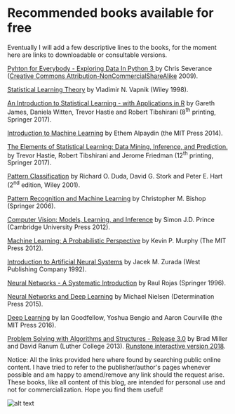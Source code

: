 # Recommended books available for free

Eventually I will add a few descriptive lines to the books, for the moment here are links to downloadable or consultable versions.

[Pyhton for Everybody - Exploring Data In Python 3 ](https://www.py4e.com/book) by Chris Severance ([Creative Commons Attribution-NonCommercialShareAlike](http://creativecommons.org/licenses/by-nc-sa/3.0/) 2009).

[Statistical Learning Theory](http://read.pudn.com/downloads161/ebook/733192/Statistical-Learning-Theory.pdf) by Vladimir N. Vapnik (Wiley 1998).
 
[An Introduction to Statistical Learning - with Applications in R](http://faculty.marshall.usc.edu/gareth-james/ISL/)
by Gareth James, Daniela Witten, Trevor Hastie and Robert Tibshirani (8<sup>th</sup> printing, Springer 2017).

[Introduction to Machine Learning](https://www.cmpe.boun.edu.tr/~ethem/i2ml3e/) by Ethem Alpaydin (the MIT Press 2014).

[The Elements of Statistical Learning: Data Mining, Inference, and Prediction.](https://web.stanford.edu/~hastie/ElemStatLearn/) by Trevor Hastie, Robert Tibshirani and Jerome Friedman (12<sup>th</sup> printing, Springer 2017).
 
[Pattern Classification](https://www.academia.edu/33126492/Pattern_Classification_by_Richard_O._Duda_David_G._Stork_Peter_E.Hart) 
  by Richard O. Duda, David G. Stork and Peter E. Hart (2<sup>nd</sup> edition, Wiley 2001).
 
[Pattern Recognition and Machine Learning](https://www.microsoft.com/en-us/research/uploads/prod/2006/01/Bishop-Pattern-Recognition-and-Machine-Learning-2006.pdf) by Christopher M. Bishop (Springer 2006).
 
[Computer Vision:  Models, Learning, and Inference](http://www.computervisionmodels.com/) by Simon J.D. Prince (Cambridge University Press 2012).
 
[Machine Learning: A Probabilistic Perspective](https://www.academia.edu/35856835/Machine_Learning_A_Probabilistic_Perspective) 
by Kevin P. Murphy (The MIT Press 2012).

[Introduction to Artificial Neural Systems](https://anuradhasrinivas.files.wordpress.com/2013/08/29721562-zurada-introduction-to-artificial-neural-systems-wpc-1992.pdf) by Jacek M. Zurada (West Publishing Company 1992).

[Neural Networks - A Systematic Introduction](https://page.mi.fu-berlin.de/rojas/neural/) by Raul Rojas (Springer 1996).

[Neural Networks and Deep Learning](http://neuralnetworksanddeeplearning.com/index.html) by Michael Nielsen (Determination Press 2015).
 
[Deep Learning](http://www.deeplearningbook.org/) by Ian Goodfellow, Yoshua Bengio and Aaron Courville (the MIT Press 2016).
 
[Problem Solving with Algorithms and Structures - Release 3.0](https://cgfatuzzo.github.io/2020/02/18/FreeBooks.html)
 by Brad Miller and David Ranum (Luther College 2013). 
 [Runstone interactive version 2018](http://www.openbookproject.net/books/pythonds/).

Notice: All the links provided here where found by searching public online content. I have tried to refer to the publisher/author's pages whenever possible and am happy to amend/remove any link should the request arise. These books, like all content of this blog, are intended for personal use and not for commercialization. Hope you find them useful!

 ![alt text](https://imgs.xkcd.com/comics/correlation.png "xkcd on correlation")
